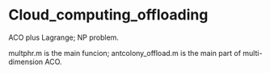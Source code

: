 # Cloud_computing_offloading
ACO plus Lagrange; NP problem.

multphr.m is the main funcion;
antcolony_offload.m is the main part of multi-dimension ACO.
